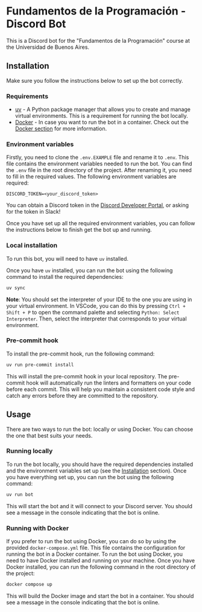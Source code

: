 # Fundamentos de la Programación - Discord Bot

This is a Discord bot for the "Fundamentos de la Programación" course at the Universidad de Buenos Aires.

## Installation

Make sure you follow the instructions below to set up the bot correctly.

### Requirements

- [uv](https://docs.astral.sh/uv/) - A Python package manager that allows you to create and manage virtual environments. This is a requirement for running the bot locally.
- [Docker](https://www.docker.com/) - In case you want to run the bot in a container. Check out the [Docker section](#docker) for more information.

### Environment variables

Firstly, you need to clone the `.env.EXAMPLE` file and rename it to `.env`. This file contains the environment variables needed to run the bot. You can find the `.env` file in the root directory of the project. After renaming it, you need to fill in the required values. The following environment variables are required:

```env
DISCORD_TOKEN=<your_discord_token>
```

You can obtain a Discord token in the [Discord Developer Portal](https://discord.com/developers/applications), or asking for the token in Slack!

Once you have set up all the required environment variables, you can follow the instructions below to finish get the bot up and running.

### Local installation

To run this bot, you will need to have `uv` installed.

Once you have `uv` installed, you can run the bot using the following command to install the required dependencies:

```bash
uv sync
```

**Note**: You should set the interpreter of your IDE to the one you are using in your virtual environment. In VSCode, you can do this by pressing `Ctrl + Shift + P` to open the command palette and selecting `Python: Select Interpreter`. Then, select the interpreter that corresponds to your virtual environment.

### Pre-commit hook

To install the pre-commit hook, run the following command:

```bash
uv run pre-commit install
```

This will install the pre-commit hook in your local repository. The pre-commit hook will automatically run the linters and formatters on your code before each commit. This will help you maintain a consistent code style and catch any errors before they are committed to the repository.

## Usage

There are two ways to run the bot: locally or using Docker. You can choose the one that best suits your needs.

### Running locally

To run the bot locally, you should have the required dependencies installed and the environment variables set up (see the [Installation](#installation) section). Once you have everything set up, you can run the bot using the following command:

```bash
uv run bot
```

This will start the bot and it will connect to your Discord server. You should see a message in the console indicating that the bot is online.

### Running with Docker

If you prefer to run the bot using Docker, you can do so by using the provided `docker-compose.yml` file. This file contains the configuration for running the bot in a Docker container.
To run the bot using Docker, you need to have Docker installed and running on your machine. Once you have Docker installed, you can run the following command in the root directory of the project:

```bash
docker compose up
```

This will build the Docker image and start the bot in a container. You should see a message in the console indicating that the bot is online.
